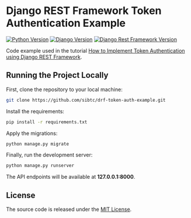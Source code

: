 # Django REST Framework Token Authentication Example

[![Python Version](https://img.shields.io/badge/python-3.7-brightgreen.svg)](https://python.org)
[![Django Version](https://img.shields.io/badge/django-2.1-brightgreen.svg)](https://djangoproject.com)
[![Django Rest Framework Version](https://img.shields.io/badge/drf-3.9-brightgreen.svg)](https://www.django-rest-framework.org/)

Code example used in the tutorial [How to Implement Token Authentication using Django REST Framework](https://simpleisbetterthancomplex.com/tutorial/2018/11/22/how-to-implement-token-authentication-using-django-rest-framework.html).

## Running the Project Locally

First, clone the repository to your local machine:

```bash
git clone https://github.com/sibtc/drf-token-auth-example.git
```

Install the requirements:

```bash
pip install -r requirements.txt
```

Apply the migrations:

```bash
python manage.py migrate
```

Finally, run the development server:

```bash
python manage.py runserver
```

The API endpoints will be available at **127.0.0.1:8000**.


## License

The source code is released under the [MIT License](https://github.com/sibtc/drf-token-auth-example/blob/master/LICENSE).